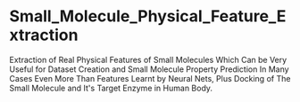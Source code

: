 # Small_Molecule_Physical_Feature_Extraction
Extraction of Real Physical Features of Small Molecules Which Can be Very Useful for Dataset Creation and Small Molecule Property Prediction In Many Cases Even More Than Features Learnt by Neural Nets, Plus Docking of The Small Molecule and It's Target Enzyme in Human Body.
